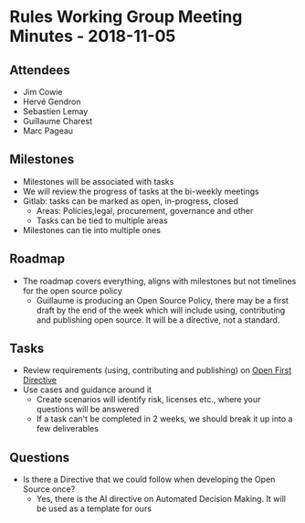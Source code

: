 # Rules Working Group Meeting Minutes - 2018-11-05

## Attendees

* Jim Cowie
* Hervé Gendron
* Sebastien Lemay
* Guillaume Charest
* Marc Pageau

## Milestones

* Milestones will be associated with tasks
* We will review the progress of tasks at the bi-weekly meetings
* Gitlab: tasks can be marked as open, in-progress, closed
  * Areas: Policies,legal, procurement, governance and other
  * Tasks can be tied to  multiple  areas
* Milestones can tie into multiple  ones

## Roadmap

* The roadmap covers everything, aligns with milestones but not timelines for the open source policy
  * Guillaume is producing an Open Source Policy, there may be a first draft by the end of the week which will include using, contributing and publishing open source. It will be a directive, not a standard.


## Tasks

* Review requirements (using, contributing and publishing) on [Open First Directive](https://github.com/canada-ca/open-source-logiciel-libre)
* Use cases and guidance around it
  * Create scenarios will identify risk, licenses etc., where your questions will be answered
  * If a task can't be completed in 2 weeks, we should break it up into a few deliverables

## Questions

* Is there a Directive that we could follow when developing the Open Source once?
  * Yes, there is the AI directive on Automated Decision Making. It will be used as a template for ours
